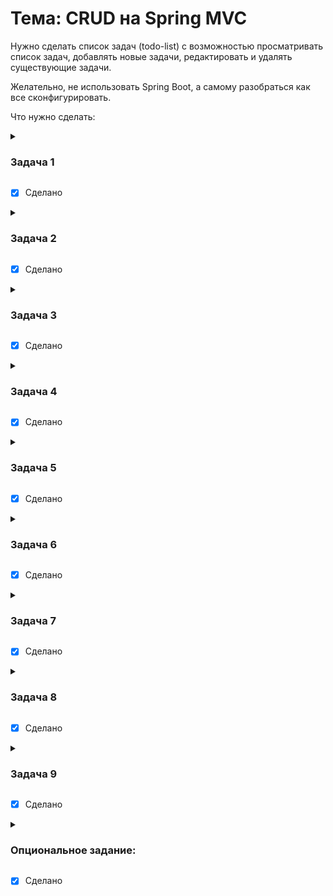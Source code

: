 # Тема: CRUD на Spring MVC

Нужно сделать список задач (todo-list) с возможностью просматривать список задач, добавлять новые задачи, редактировать
и удалять существующие задачи.

Желательно, не использовать Spring Boot, а самому разобраться как все сконфигурировать.

Что нужно сделать:

<details>
    <summary><H3>Задача 1</H3></summary>
    Развернуть sql скрипт

    CREATE DATABASE  IF NOT EXISTS `todo` /*!40100 DEFAULT CHARACTER SET utf8mb4 */;
    USE `todo`;
    DROP TABLE IF EXISTS `task`;
    /*!40101 SET @saved_cs_client     = @@character_set_client */;
    /*!40101 SET character_set_client = utf8 */;
    CREATE TABLE `task` (
      `id` int(11) NOT NULL AUTO_INCREMENT,
      `description` varchar(100) NOT NULL,
      `status` int(11) NOT NULL,
    PRIMARY KEY (`id`)
    ) ENGINE=InnoDB AUTO_INCREMENT=16 DEFAULT CHARSET=utf8mb4;
    /*!40101 SET character_set_client = @saved_cs_client */;

    LOCK TABLES `task` WRITE;
    /*!40000 ALTER TABLE `task` DISABLE KEYS */;
    INSERT  IGNORE INTO `task` VALUES (1,'aaa',1),(2,'bbb',2),(3,'ccc',0),(4,'ddd',1),(5,'eee',2),
    (6,'fff',0),(7,'ggg',1),(8,'hhh',2),(9,'jjj',0),(10,'kkk',1),(11,'lll',2),(12,'mmm',0),
    (13,'nnn',1),(14,'ooo',2),(15,'ppp',0);
    /*!40000 ALTER TABLE `task` ENABLE KEYS */;
    UNLOCK TABLES;

</details>

- [x] Сделано

<details>
    <summary><H3>Задача 2</H3></summary>
    Создать новый Maven проект.
</details>

- [x] Сделано

<details>
<summary><H3>Задача 3</H3></summary>
    Добавить зависимости, которые нужны для работы с MySQL, Hibernate, Spring, Spring MVC, Thymeleaf.
</details>

- [x] Сделано

<details>
<summary><H3>Задача 4</H3></summary>
Добавить в проект ентити слой (пакет domain). Добавить класс Task – он будет отвечать за задачу в списке дел. Необходимые поля: description – описание задачи, status – статус выполнения задачи. В качестве статуса используй энам:

```java
public enum Status {
    IN_PROGRESS,
    DONE,
    PAUSED
}
```

</details>

- [x] Сделано

<details>
<summary><H3>Задача 5</H3></summary>
Добавь пакет config. В нем размести необходимые классы настройки Spring MVC приложения, работы с БД (через Hibernate) и все прочие настройки.
</details>

- [x] Сделано

<details>
<summary><H3>Задача 6</H3></summary>
Добавь dao слой, в котором должен быть класс <span style="border: 1px solid black; padding: 2px 4px; border-radius: 3px;">TaskDAO</span>, который будет отвечать за работу с БД. Методы, которые должны быть – CRUD и поддержка пейджинга.
</details>

- [x] Сделано

<details>
<summary><H3>Задача 7</H3></summary>
Добавь сервисный слой, в котором размести логику по созданию и редактированию задач.
</details>

- [x] Сделано

<details>
<summary><H3>Задача 8</H3></summary>
 Теперь слой контроллера: в нем должны быть методы:
<ul>
  <li>получить список задач (с учетом пейджинга)</li>
  <li>добавить новую задачу</li>
  <li>отредактировать существующую задачу</li>
  <li>удалить задачу</li>
</ul>
</details>

- [x] Сделано

<details>
<summary><H3>Задача 9</H3></summary>
Последний шаг – шаблон (html или js файл). Опционально, можно вынести стили и скрипты в разные файлы по типам. Как обычно, для бекэнд разработчика важен функционал, а не внешний вид, поэтому каким будет визуал приложенния – на твое усмотрение. У меня вышло так:
</details>

- [x] Сделано

<details>
<summary><H3>Опциональное задание:</H3></summary>
Упаковать наше приложение в docker контейнер, добавить docker-compose файл, в котором настроить работу связки приложение-БД в docker-контейнерах.
</details>

- [x] Сделано